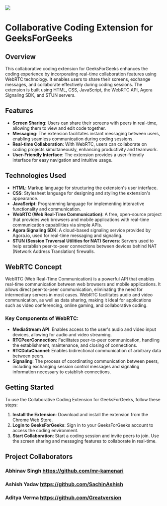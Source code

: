 <img src="icons/gfg.ico"/>

# Collaborative Coding Extension for GeeksForGeeks  

## Overview

This collaborative coding extension for GeeksForGeeks enhances the coding experience by incorporating real-time collaboration features using WebRTC technology. It enables users to share their screens, exchange messages, and collaborate effectively during coding sessions. The extension is built using HTML, CSS, JavaScript, the WebRTC API, Agora Signaling SDK, and STUN servers.

## Features

- **Screen Sharing**: Users can share their screens with peers in real-time, allowing them to view and edit code together.
- **Messaging**: The extension facilitates instant messaging between users, enabling seamless communication during coding sessions.
- **Real-time Collaboration**: With WebRTC, users can collaborate on coding projects simultaneously, enhancing productivity and teamwork.
- **User-Friendly Interface**: The extension provides a user-friendly interface for easy navigation and intuitive usage.

## Technologies Used

- **HTML**: Markup language for structuring the extension's user interface.
- **CSS**: Stylesheet language for designing and styling the extension's appearance.
- **JavaScript**: Programming language for implementing interactive functionality and communication.
- **WebRTC (Web Real-Time Communication)**: A free, open-source project that provides web browsers and mobile applications with real-time communication capabilities via simple APIs.
- **Agora Signaling SDK**: A cloud-based signaling service provided by Agora.io, used for real-time messaging and signaling.
- **STUN (Session Traversal Utilities for NAT) Servers**: Servers used to help establish peer-to-peer connections between devices behind NAT (Network Address Translation) firewalls.

## WebRTC Concept

WebRTC (Web Real-Time Communication) is a powerful API that enables real-time communication between web browsers and mobile applications. It allows direct peer-to-peer communication, eliminating the need for intermediary servers in most cases. WebRTC facilitates audio and video communication, as well as data sharing, making it ideal for applications such as video conferencing, online gaming, and collaborative coding.

### Key Components of WebRTC:

- **MediaStream API**: Enables access to the user's audio and video input devices, allowing for audio and video streaming.
- **RTCPeerConnection**: Facilitates peer-to-peer communication, handling the establishment, maintenance, and closing of connections.
- **RTCDataChannel**: Enables bidirectional communication of arbitrary data between peers.
- **Signaling**: The process of coordinating communication between peers, including exchanging session control messages and signaling information necessary to establish connections.

## Getting Started

To use the Collaborative Coding Extension for GeeksForGeeks, follow these steps:

1. **Install the Extension**: Download and install the extension from the Chrome Web Store.
2. **Login to GeeksForGeeks**: Sign in to your GeeksForGeeks account to access the coding environment.
3. **Start Collaboration**: Start a coding session and invite peers to join. Use the screen sharing and messaging features to collaborate in real-time.


## Project Collaborators
### Abhinav Singh https://github.com/mr-kamenari
### Ashish Yadav https://github.com/SachinAshish
### Aditya Verma https://github.com/Greatversion

